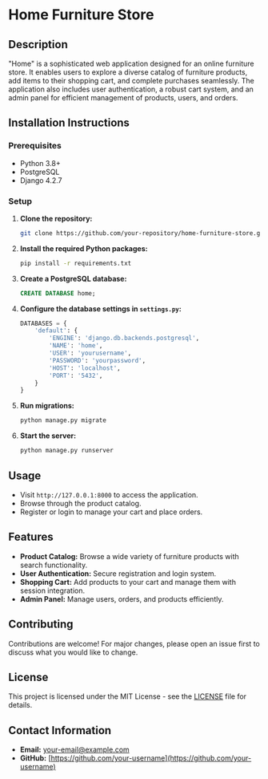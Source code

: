 # Home Furniture Store

## Description
"Home" is a sophisticated web application designed for an online furniture store. It enables users to explore a diverse catalog of furniture products, add items to their shopping cart, and complete purchases seamlessly. The application also includes user authentication, a robust cart system, and an admin panel for efficient management of products, users, and orders.

## Installation Instructions

### Prerequisites
- Python 3.8+
- PostgreSQL
- Django 4.2.7

### Setup

1. **Clone the repository:**
    ```sh
    git clone https://github.com/your-repository/home-furniture-store.git
    ```

2. **Install the required Python packages:**
    ```sh
    pip install -r requirements.txt
    ```

3. **Create a PostgreSQL database:**
    ```sql
    CREATE DATABASE home;
    ```

4. **Configure the database settings in `settings.py`:**
    ```python
    DATABASES = {
        'default': {
            'ENGINE': 'django.db.backends.postgresql',
            'NAME': 'home',
            'USER': 'yourusername',
            'PASSWORD': 'yourpassword',
            'HOST': 'localhost',
            'PORT': '5432',
        }
    }
    ```

5. **Run migrations:**
    ```sh
    python manage.py migrate
    ```

6. **Start the server:**
    ```sh
    python manage.py runserver
    ```

## Usage

- Visit `http://127.0.0.1:8000` to access the application.
- Browse through the product catalog.
- Register or login to manage your cart and place orders.

## Features

- **Product Catalog:** Browse a wide variety of furniture products with search functionality.
- **User Authentication:** Secure registration and login system.
- **Shopping Cart:** Add products to your cart and manage them with session integration.
- **Admin Panel:** Manage users, orders, and products efficiently.

## Contributing

Contributions are welcome! For major changes, please open an issue first to discuss what you would like to change.

## License

This project is licensed under the MIT License - see the [LICENSE](LICENSE) file for details.

## Contact Information

- **Email:** [your-email@example.com](mailto:your-email@example.com)
- **GitHub:** [https://github.com/your-username](https://github.com/your-username)
